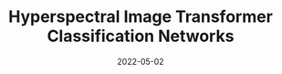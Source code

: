 ---
title: "Hyperspectral Image Transformer Classification Networks"
collection: publications
category: manuscripts
permalink: /publication/2022-10-01-paper-title-number-3
#excerpt: 'A study on applying deep learning techniques to road detection and centerline extraction, focusing on multi-task learning.'
date: 2022-05-02
venue: '60'
slidesurl: 'https://github.com/xiachangxue/xfy.github.io/files/paper12.pdf'
paperurl: 'https://ieeexplore.ieee.org/document/9766028'
bibtexurl: 'http://academicpages.github.io/files/bibtex12.bib'
citation: 'X. Yang, W. Cao, Y. Lu and Y. Zhou, "Hyperspectral Image Transformer Classification Networks," in IEEE Transactions on Geoscience and Remote Sensing, vol. 60, pp. 1-15, 2022.'
---